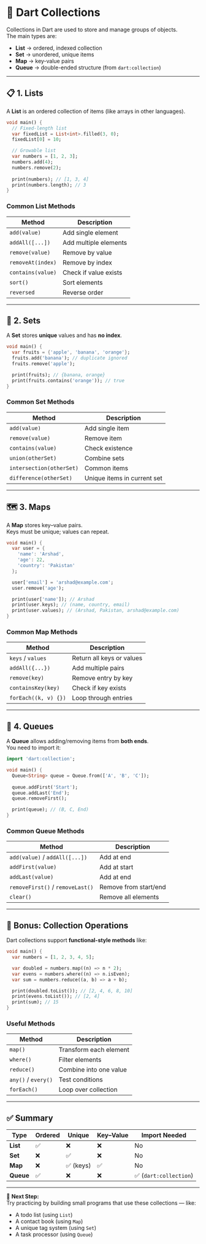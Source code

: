 # 🧺 Dart Collections

Collections in Dart are used to store and manage groups of objects.  
The main types are:

- **List** → ordered, indexed collection  
- **Set** → unordered, unique items  
- **Map** → key-value pairs  
- **Queue** → double-ended structure (from `dart:collection`)

---

## 📋 1. Lists

A **List** is an ordered collection of items (like arrays in other languages).

```dart
void main() {
  // Fixed-length list
  var fixedList = List<int>.filled(3, 0);
  fixedList[0] = 10;

  // Growable list
  var numbers = [1, 2, 3];
  numbers.add(4);
  numbers.remove(2);
  
  print(numbers); // [1, 3, 4]
  print(numbers.length); // 3
}
```

### Common List Methods
| Method | Description |
|--------|--------------|
| `add(value)` | Add single element |
| `addAll([...])` | Add multiple elements |
| `remove(value)` | Remove by value |
| `removeAt(index)` | Remove by index |
| `contains(value)` | Check if value exists |
| `sort()` | Sort elements |
| `reversed` | Reverse order |

---

## 🧩 2. Sets

A **Set** stores **unique** values and has **no index**.

```dart
void main() {
  var fruits = {'apple', 'banana', 'orange'};
  fruits.add('banana'); // duplicate ignored
  fruits.remove('apple');

  print(fruits); // {banana, orange}
  print(fruits.contains('orange')); // true
}
```

### Common Set Methods
| Method | Description |
|--------|--------------|
| `add(value)` | Add single item |
| `remove(value)` | Remove item |
| `contains(value)` | Check existence |
| `union(otherSet)` | Combine sets |
| `intersection(otherSet)` | Common items |
| `difference(otherSet)` | Unique items in current set |

---

## 🗺️ 3. Maps

A **Map** stores key–value pairs.  
Keys must be unique; values can repeat.

```dart
void main() {
  var user = {
    'name': 'Arshad',
    'age': 22,
    'country': 'Pakistan'
  };

  user['email'] = 'arshad@example.com';
  user.remove('age');

  print(user['name']); // Arshad
  print(user.keys); // (name, country, email)
  print(user.values); // (Arshad, Pakistan, arshad@example.com)
}
```

### Common Map Methods
| Method | Description |
|--------|--------------|
| `keys` / `values` | Return all keys or values |
| `addAll({...})` | Add multiple pairs |
| `remove(key)` | Remove entry by key |
| `containsKey(key)` | Check if key exists |
| `forEach((k, v) {})` | Loop through entries |

---

## 🔁 4. Queues

A **Queue** allows adding/removing items from **both ends**.  
You need to import it:

```dart
import 'dart:collection';

void main() {
  Queue<String> queue = Queue.from(['A', 'B', 'C']);
  
  queue.addFirst('Start');
  queue.addLast('End');
  queue.removeFirst();

  print(queue); // (B, C, End)
}
```

### Common Queue Methods
| Method | Description |
|--------|--------------|
| `add(value)` / `addAll([...])` | Add at end |
| `addFirst(value)` | Add at start |
| `addLast(value)` | Add at end |
| `removeFirst()` / `removeLast()` | Remove from start/end |
| `clear()` | Remove all elements |

---

## 🧠 Bonus: Collection Operations

Dart collections support **functional-style methods** like:

```dart
void main() {
  var numbers = [1, 2, 3, 4, 5];

  var doubled = numbers.map((n) => n * 2);
  var evens = numbers.where((n) => n.isEven);
  var sum = numbers.reduce((a, b) => a + b);

  print(doubled.toList()); // [2, 4, 6, 8, 10]
  print(evens.toList()); // [2, 4]
  print(sum); // 15
}
```

### Useful Methods
| Method | Description |
|--------|--------------|
| `map()` | Transform each element |
| `where()` | Filter elements |
| `reduce()` | Combine into one value |
| `any()` / `every()` | Test conditions |
| `forEach()` | Loop over collection |

---

## ✅ Summary

| Type | Ordered | Unique | Key–Value | Import Needed |
|------|----------|---------|------------|----------------|
| **List** | ✅ | ❌ | ❌ | No |
| **Set** | ❌ | ✅ | ❌ | No |
| **Map** | ❌ | ✅ (keys) | ✅ | No |
| **Queue** | ✅ | ❌ | ❌ | ✅ (`dart:collection`) |

---

🎯 **Next Step:**  
Try practicing by building small programs that use these collections — like:
- A todo list (using `List`)
- A contact book (using `Map`)
- A unique tag system (using `Set`)
- A task processor (using `Queue`)
